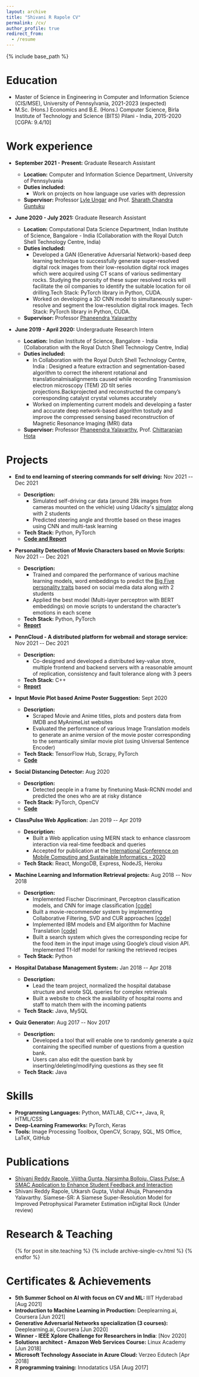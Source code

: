 ```yaml
---
layout: archive
title: "Shivani R Rapole CV"
permalink: /cv/
author_profile: true
redirect_from:
  - /resume
---
```


{% include base_path %}

Education
======
* Master of Science in Engineering in Computer and Information Science (CIS/MSE), University of Pennsylvania, 2021-2023 (expected)
* M.Sc. (Hons.) Economics and B.E. (Hons.) Computer Science, Birla Institute of Technology and Science (BITS) Pilani - India, 2015-2020 [CGPA: 9.4/10]

Work experience
======

* **September 2021 - Present:** Graduate Research Assistant
  * **Location:** Computer and Information Science Department, University of Pennsylvania
  * **Duties included:** 
       * Work on projects on how language use varies with depression
  * **Supervisor:** Professor [Lyle Ungar](https://www.cis.upenn.edu/~ungar/) and Prof. [Sharath Chandra Guntuku](https://sharathg.cis.upenn.edu)
  
* **June 2020 - July 2021:** Graduate Research Assistant
  * **Location:** Computational Data Science Department, Indian Institute of Science, Bangalore - India (Collaboration with the Royal Dutch Shell Technology Centre, India)
  * **Duties included:** 
       * Developed a GAN (Generative Adversarial Network)-based deep learning technique to successfully generate super-resolved digital rock images from their low-resolution digital rock images which were acquired using CT scans of various sedimentary rocks. Studying the porosity of these super resolved rocks will facilitate the oil companies to identify the suitable location for oil drilling.Tech Stack: PyTorch library in Python, CUDA.
       * Worked on developing a 3D CNN model to simultaneously super-resolve and segment the low-resolution digital rock images. Tech Stack: PyTorch library in Python, CUDA.
  * **Supervisor:** Professor [Phaneendra Yalavarthy](http://cds.iisc.ac.in/faculty/yalavarthy/)

* **June 2019 - April 2020:** Undergraduate Research Intern
  * **Location:** Indian Institute of Science, Bangalore - India (Collaboration with the Royal Dutch Shell Technology Centre, India)
  * **Duties included:** 
       * In Collaboration with the Royal Dutch Shell Technology Centre, India : Designed a feature extraction and segmentation-based algorithm to correct the inherent rotational and translationalmisalignments caused while recording Transmission electron microscopy (TEM) 2D tilt series projections.Backprojected and reconstructed the company’s corresponding catalyst crystal volumes accurately
       * Worked on implementing current models and developing a faster and accurate deep network-based algorithm tostudy and improve the compressed sensing based reconstruction of Magnetic Resonance Imaging (MRI) data 
  * **Supervisor:** Professor [Phaneendra Yalavarthy](http://cds.iisc.ac.in/faculty/yalavarthy/), Prof. [Chittaranjan Hota](https://www.bits-pilani.ac.in/hyderabad/chittaranjanhota/Profile)
 

Projects
======
* **End to end learning of steering commands for self driving:** Nov 2021 -- Dec 2021
  * **Description:** 
      * Simulated self-driving car data (around 28k images from cameras mounted on the vehicle) using Udacity's [simulator](https://github.com/udacity/self-driving-car-sim) along with 2 students
      * Predicted steering angle and throttle based on these images using CNN and multi-task learning
  * **Tech Stack:** Python, PyTorch
  * **[Code and Report](https://github.com/shivanirapole/End-to-end-learning-of-steering-commands-for-self-driving)**

* **Personality Detection of Movie Characters based on Movie Scripts:** Nov 2021 -- Dec 2021
  * **Description:** 
      * Trained and compared the performance of various machine learning models, word embeddings to predict the [Big Five personality traits](https://en.wikipedia.org/wiki/Big_Five_personality_traits) based on social media data along with 2 students
      * Applied the best model (Multi-layer perceptron with BERT embeddings) on movie scripts to understand the character’s emotions in each scene
  * **Tech Stack:** Python, PyTorch
  * **[Report](https://github.com/shivanirapole/Personality-Detection-of-Movie-Characters-based-on-Movie-Scripts/blob/main/519_Final_Report.pdf)**

* **PennCloud - A distributed platform for webmail and storage service:** Nov 2021 -- Dec 2021
  * **Description:** 
      * Co-designed and developed a distributed key-value store, multiple frontend and backend servers with a reasonable amount of replication, consistency and fault tolerance along with 3 peers
  * **Tech Stack:** C++
  * **[Report](https://github.com/shivanirapole/PennCloud/blob/main/PennCloud_Report_T09.pdf)**
* **Input Movie Plot based Anime Poster Suggestion:** Sept 2020
  * **Description:** 
      * Scraped Movie and Anime titles, plots and posters data from IMDB and MyAnimeList websites
      * Evaluated the performance of various Image Translation models to generate an anime version of the movie poster corresponding to the semantically similar movie plot (using Universal Sentence Encoder)
  * **Tech Stack:** TensorFlow Hub, Scrapy, PyTorch
  * **[Code](https://github.com/shivanirapole/Poster_Suggestion)** 
  
* **Social Distancing Detector:** Aug 2020
  * **Description:** 
      * Detected people in a frame by finetuning Mask-RCNN model and predicted the ones who are at risky distance
  * **Tech Stack:** PyTorch, OpenCV 
  * **[Code](https://github.com/shivanirapole/Social_Distancing)** 
  
* **ClassPulse Web Application:** Jan 2019 -- Apr 2019
  * **Description:** 
      * Built a Web application using MERN stack to enhance classroom interaction via real-time feedback and queries
      * Accepted for publication at the [International Conference on Mobile Computing and Sustainable Informatics - 2020](https://www.springer.com/gp/book/9783030497941)
  * **Tech Stack:** React, MongoDB, Express, NodeJS, Heroku 

* **Machine Learning and Information Retrieval projects:** Aug 2018 -- Nov 2018
  * **Description:** 
      * Implemented Fischer Discriminant, Perceptron classification models, and CNN for image classification [[code]](https://github.com/shivanirapole/Binary_Classification)
      * Built a movie-recommender system by implementing Collaborative Filtering, SVD and CUR approaches [[code]](https://github.com/shivanirapole/Recommender_System)
      * Implemented IBM models and EM algorithm for Machine Translation [[code]](https://github.com/shivanirapole/Machine-Translation-models)
      * Built a search system which gives the corresponding recipe for the food item in the input image using Google’s cloud vision API. Implemented Tf-Idf model for ranking the retrieved recipes
  * **Tech Stack:** Python

* **Hospital Database Management System:** Jan 2018 -- Apr 2018
  * **Description:** 
      * Lead the team project, normalized the hospital database structure and wrote SQL queries for complex retrievals
      * Built a website to check the availability of hospital rooms and staff to match them with the incoming patients
  * **Tech Stack:** Java, MySQL

* **Quiz Generator:** Aug 2017 -- Nov 2017
  * **Description:** 
      * Developed a tool that will enable one to randomly generate a quiz containing the specified number of questions from a question bank. 
      * Users can also edit the question bank by inserting/deleting/modifying questions as they see fit
  * **Tech Stack:** Java
<!--   * **[Code](https://github.com/shivanirapole/Social_Distancing)**  -->


Skills
======
* **Programming Languages:**  Python, MATLAB, C/C++, Java, R, HTML/CSS
* **Deep-Learning Frameworks:**  PyTorch, Keras
* **Tools:**  Image Processing Toolbox, OpenCV, Scrapy, SQL, MS Office, LaTeX, GitHub

Publications
======
<!--   <ul>{% for post in site.publications %}
    {% include archive-single-cv.html %}
  {% endfor %}</ul> -->
  * [Shivani Reddy Rapole, Vijitha Gunta, Narsimha Bolloju. Class Pulse:  A SMAC Application to Enhance Student Feedback and Interaction](https://www.springer.com/gp/book/9783030497941)
  * Shivani Reddy Rapole, Utkarsh Gupta, Vishal Ahuja, Phaneendra Yalavarthy.  Siamese-SR: A Siamese Super-Resolution Model for Improved Petrophysical Parameter Estimation inDigital Rock (Under review)
  
<!-- Talks
======
  <ul>{% for post in site.talks %}
    {% include archive-single-talk-cv.html %}
  {% endfor %}</ul> -->
  
Research & Teaching
======
  <ul>{% for post in site.teaching %}
    {% include archive-single-cv.html %}
  {% endfor %}</ul>
  
Certificates & Achievements
======
* **5th Summer School on AI with focus on CV and ML:** IIIT Hyderabad \[Aug 2021]
* **Introduction to Machine Learning in Production:** Deeplearning.ai, Coursera \[Jun 2021]
* **Generative Adversarial Networks specialization (3 courses):** Deeplearning.ai, Coursera \[Jun 2020]
* **Winner - IEEE Xplore Challenge for Researchers in India**: \[Nov 2020]
* **Solutions architect - Amazon Web Services Course:** Linux Academy \[Jun 2018]
* **Microsoft Technology Associate in Azure Cloud:** Verzeo Edutech \[Apr 2018]
* **R programming training:** Innodatatics USA \[Aug 2017]

<!-- Service and leadership
======
* Currently signed in to 43 different slack teams -->
